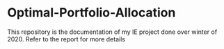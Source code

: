 # Optimal-Portfolio-Allocation
This repository is the documentation of my IE project done over winter of 2020.
Refer to the report for more details
